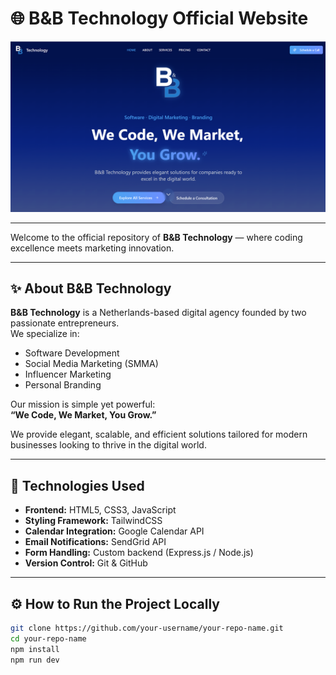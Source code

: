 # 🌐 B&B Technology Official Website

<p align="center">
  <img src="image.png"/>
</p>


---

Welcome to the official repository of **B&B Technology** — where coding excellence meets marketing innovation.

---

## ✨ About B&B Technology

**B&B Technology** is a Netherlands-based digital agency founded by two passionate entrepreneurs.  
We specialize in:

- Software Development  
- Social Media Marketing (SMMA)  
- Influencer Marketing  
- Personal Branding

Our mission is simple yet powerful:  
**“We Code, We Market, You Grow.”**

We provide elegant, scalable, and efficient solutions tailored for modern businesses looking to thrive in the digital world.

---

## 🚀 Technologies Used

- **Frontend:** HTML5, CSS3, JavaScript
- **Styling Framework:** TailwindCSS
- **Calendar Integration:** Google Calendar API
- **Email Notifications:** SendGrid API
- **Form Handling:** Custom backend (Express.js / Node.js)
- **Version Control:** Git & GitHub

---

## ⚙️ How to Run the Project Locally

```bash
git clone https://github.com/your-username/your-repo-name.git
cd your-repo-name
npm install
npm run dev
